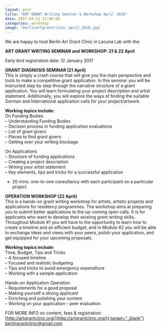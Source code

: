 ```yaml
---
layout: post
title: "ART GRANT Writing Seminar & Workshop April 2018"
date: 2017-04-21 11:00:00
categories: workshop
image: "berlinartgrantclinic_april_2018.jpg"
---
```


We are happy to host Berlin Art Grant Clinic in Lacuna Lab with the:

**ART GRANT WRITING SEMINAR and WORKSHOP: 21 & 22 April**

Early bird registration date: 12 January 2017

**GRANT DIAGNOSIS SEMINAR (21 April)**<br/>
This is simply a crash course that will give you the main perspective and tools to make a competitive grant application. In this seminar you will be instructed step by step through the narrative structure of a grant application. You will learn formulating your project description and artist statement. Additionally, you will explore the ways of finding the suitable German and International application calls for your project/artwork.

**Working topics include:**<br/>
On Funding Bodies<br/>
– Understanding Funding Bodies<br/>
– Decision process in funding application evaluations<br/>
– List of grant givers<br/>
– Places to find grant givers<br/>
– Getting over your writing blockage

On Applications<br/>
– Structure of funding applications<br/>
– Creating a project description<br/>
– Writing your artist statement<br/>
– Key elements, tips and tricks for a successful application

* 20 mins. one-to-one consultancy with each participant on a particular project.<br/>

**OPERATION WORKSHOP (22 April)**<br/>
This is a hands-on grant writing workshop for artists, artistic projects and applications for residency programmes. The workshop aims at preparing you to submit better applications to the up-coming open calls. It is for applicants who want to develop their existing grant writing skills. Throughout Module #1 you will have to the opportunity to learn how to create a timeline and an efficient budget, and in Module #2 you will be able to exchange ideas and views with your peers, polish your application, and get equipped for your upcoming proposals.

**Working topics include:**<br/>
Time, Budget, Tips and Tricks<br/>
– A focused timeline<br/>
– Focused and realistic budgeting<br/>
– Tips and tricks to avoid emergency expenditure<br/>
– Working with a sample application

Hands-on Application Operation<br/>
– Requirements for a good proposal<br/>
– Making yourself a strong applicant<br/>
– Enriching and polishing your content<br/>
– Working on your application – peer evaluation

FOR MORE INFO on content, fees & registration:<br/>
[http://artgrantclinic.org/](http://artgrantclinic.org/){:target="_blank"}<br/>
[berlingrantclinic@gmail.com](mailto:berlingrantclinic@gmail.com)